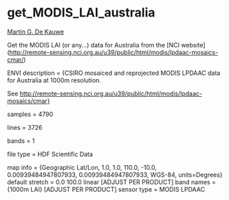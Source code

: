 # get_MODIS_LAI_australia

[Martin G. De Kauwe](https://mdekauwe.github.io/)

Get the MODIS LAI (or any...) data for Australia from the [NCI website] (http://remote-sensing.nci.org.au/u39/public/html/modis/lpdaac-mosaics-cmar/)

ENVI
description = {CSIRO mosaiced and reprojected MODIS LPDAAC data for Australia
 at 1000m resolution.

See http://remote-sensing.nci.org.au/u39/public/html/modis/lpdaac-mosaics/cmar}

samples = 4790

lines   = 3726

bands   = 1

file type = HDF Scientific Data

map info = {Geographic Lat/Lon, 1.0, 1.0, 110.0, -10.0,
 0.00939484947807933, 0.00939484947807933, WGS-84, units=Degrees}
default stretch = 0.0 100.0 linear [ADJUST PER PRODUCT]
band names = {1000m LAI} [ADJUST PER PRODUCT]
sensor type = MODIS LPDAAC
